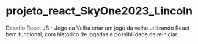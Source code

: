 # projeto_react_SkyOne2023_Lincoln

Desafio React JS - Jogo da Velha
criar um jogo da velha utilizando React bem funcional, com histórico de jogadas e possibilidade de reiniciar.
